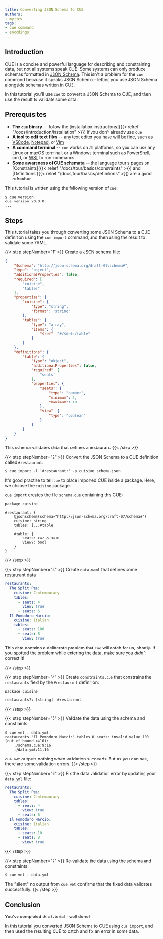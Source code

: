 ```yaml
---
title: Converting JSON Schema to CUE
authors:
- myitcv
tags:
- cue command
- encodings
---
```


## Introduction

CUE is a concise and powerful language for describing and constraining data, but
not all systems speak CUE. Some systems can only produce schemas formatted in
[JSON Schema](https://json-schema.org/). This isn't a problem for the `cue`
command because it speaks JSON Schema - letting you use JSON Schema alongside
schemas written in CUE.

In this tutorial you'll use `cue` to convert a JSON Schema to CUE,
and then use the result to validate some data.

## Prerequisites

- **The `cue` binary** --
  follow the [installation instructions]({{< relref "/docs/introduction/installation" >}})
  if you don't already use `cue`
- **A tool to edit text files** --
  any text editor you have will be fine, such as
  [VSCode](https://code.visualstudio.com/),
  [Notepad](https://apps.microsoft.com/detail/9msmlrh6lzf3), or
  [Vim](https://www.vim.org/download.php)
- **A command terminal** --
  `cue` works on all platforms, so you can use any Linux or macOS terminal,
  or a Windows terminal such as PowerShell, cmd, or
  [WSL](https://learn.microsoft.com/en-us/windows/wsl/install)
  to run commands.
- **Some awareness of CUE schemata** --
  the language tour's pages on
  [Constraints]({{< relref "/docs/tour/basics/constraints" >}}) and
  [Definitions]({{< relref "/docs/tour/basics/definitions" >}}) are a good refresher

This tutorial is written using the following version of `cue`:

```text { title="TERMINAL" codeToCopy="Y3VlIHZlcnNpb24=" }
$ cue version
cue version v0.8.0
...
```

## Steps

This tutorial takes you through converting some JSON Schema to a CUE definition
using the `cue import` command,
and then using the result to validate some YAML.

{{< step stepNumber="1" >}}
Create a JSON schema file:

```json { title="schema.json" }
{
    "$schema": "http://json-schema.org/draft-07/schema#",
    "type": "object",
    "additionalProperties": false,
    "required": [
        "cuisine",
        "tables"
    ],
    "properties": {
        "cuisine": {
            "type": "string",
            "format": "string"
        },
        "tables": {
            "type": "array",
            "items": {
                "$ref": "#/$defs/table"
            }
        }
    },
    "definitions": {
        "table": {
            "type": "object",
            "additionalProperties": false,
            "required": [
                "seats"
            ],
            "properties": {
                "seats": {
                    "type": "number",
                    "minimum": 2,
                    "maximum": 10
                },
                "view": {
                    "type": "boolean"
                }
            }
        }
    }
}
```

This schema validates data that defines a restaurant.
{{< /step >}}

{{< step stepNumber="2" >}}
Convert the JSON Schema to a CUE definition called `#restaurant`:

```text { title="TERMINAL" codeToCopy="Y3VlIGltcG9ydCAtbCAnI3Jlc3RhdXJhbnQ6JyAtcCBjdWlzaW5lIHNjaGVtYS5qc29u" }
$ cue import -l '#restaurant:' -p cuisine schema.json
```
It's good practise to tell `cue` to place imported CUE inside a package.
Here, we choose the `cuisine` package.

`cue import` creates the file `schema.cue` containing this CUE:

```cue { title="schema.cue" }
package cuisine

#restaurant: {
	@jsonschema(schema="http://json-schema.org/draft-07/schema#")
	cuisine: string
	tables: [...#table]

	#table: {
		seats: >=2 & <=10
		view?: bool
	}
}
```
{{< /step >}}

{{< step stepNumber="3" >}}
Create `data.yaml` that defines some restaurant data:

```yml { title="data.yml" }
restaurants:
  The Split Pea:
    cuisine: Contemporary
    tables:
      - seats: 4
        view: true
      - seats: 6
  Il Pomodoro Marcio:
    cuisine: Italian
    tables:
      - seats: 100
      - seats: 8
        view: true
```

This data contains a deliberate problem that `cue` will catch for us, shortly.
If you spotted the problem while entering the data, make sure you *didn't*
correct it!

{{< /step >}}

{{< step stepNumber="4" >}}
Create `constraints.cue` that constrains the `restaurants` field by the
`#restaurant` definition:

```cue { title="constraints.cue" }
package cuisine

restaurants?: [string]: #restaurant
```
{{< /step >}}

{{< step stepNumber="5" >}}
Validate the data using the schema and constraints:

```text { title="TERMINAL" codeToCopy="Y3VlIHZldCAuIGRhdGEueW1s" }
$ cue vet . data.yml
restaurants."Il Pomodoro Marcio".tables.0.seats: invalid value 100 (out of bound <=10):
    ./schema.cue:9:16
    ./data.yml:11:16
```

`cue vet` outputs nothing when validation succeeds. But as you can see, there
are some validation errors.
{{< /step >}}

{{< step stepNumber="6" >}}
Fix the data validation error by updating your `data.yml` file:

```yml { title="data.yml" }
restaurants:
  The Split Pea:
    cuisine: Contemporary
    tables:
      - seats: 4
        view: true
      - seats: 6
  Il Pomodoro Marcio:
    cuisine: Italian
    tables:
      - seats: 10
      - seats: 8
        view: true
```

{{< /step >}}

{{< step stepNumber="7" >}}
Re-validate the data using the schema and constraints:

```text { title="TERMINAL" codeToCopy="Y3VlIHZldCAuIGRhdGEueW1s" }
$ cue vet . data.yml
```

The "silent" no output from `cue vet` confirms that the fixed data validates successfully.
{{< /step >}}

## Conclusion

You've completed this tutorial - well done!

In this tutorial you converted JSON Schema to CUE using `cue import`, and then
used the resulting CUE to catch and fix an error in some data.

<!--
## Related content
-->
